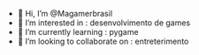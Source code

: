 - 👋 Hi, I’m @Magamerbrasil
- 👀 I’m interested in : desenvolvimento de games
- 🌱 I’m currently learning : pygame
- 💞️ I’m looking to collaborate on : entreterimento
